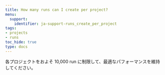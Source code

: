 ```yaml
---
title: How many runs can I create per project?
menu:
  support:
    identifier: ja-support-runs_create_per_project
tags:
- projects
- runs
toc_hide: true
type: docs
---
```


各プロジェクトをおよそ 10,000 run に制限して、最適なパフォーマンスを維持してください。